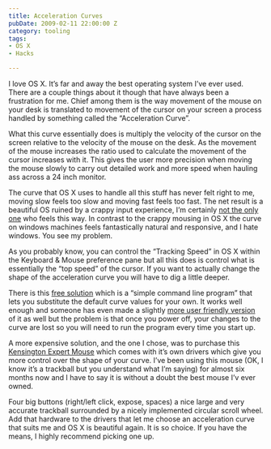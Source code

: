 ```yaml
---
title: Acceleration Curves
pubDate: 2009-02-11 22:00:00 Z
category: tooling
tags:
- OS X
- Hacks

---
```

I love OS X. It’s far and away the best operating system I’ve ever used.  There are a couple things about it though that have always been a frustration for me. Chief among them is the way movement of the mouse on your desk is translated to movement of the cursor on your screen a process handled by something called the “Acceleration Curve”.

What this curve essentially does is multiply the velocity of the cursor on the screen relative to the velocity of the mouse on the desk. As the movement of the mouse increases the ratio used to calculate the movement of the cursor increases with it. This gives the user more precision when moving the mouse slowly to carry out detailed work and more speed when hauling ass across a 24 inch monitor.

The curve that OS X uses to handle all this stuff has never felt right to me, moving slow feels too slow and moving fast feels too fast. The net result is a beautiful OS ruined by a crappy input experience, I’m certainly <a href="http://letmegooglethatforyou.com/?q=os+x+acceleration+curve">not the only one</a>  who feels this way.  In contrast to the crappy mousing in OS X the curve on windows machines feels fantastically natural and responsive, and I hate windows. You see my problem.

As you probably know, you can control the “Tracking Speed” in OS X within the Keyboard &amp; Mouse preference pane but all this does is control what is essentially the “top speed” of the cursor. If you want to actually change the shape of the acceleration curve you will have to dig a little deeper.

There is this <a href="http://www.knockknock.org.uk/mac/">free solution</a> which is a “simple command line program” that lets you substitute the default curve values for your own.  It works well enough and someone has even made a slightly <a href="http://lavacat.com/iMouseFix/">more user friendly version</a> of it as well but the problem is that once you power off, your changes to the curve are lost so you will need to run the program every time you start up.

A more expensive solution, and the one I chose, was to purchase this <a href="http://us.kensington.com/html/2200.html">Kensington Expert Mouse</a> which comes with it’s own drivers which give you more control over the shape of your curve.  I’ve been using this mouse (OK, I know it’s a trackball but you understand what I’m saying) for almost six months now and I have to say it is without a doubt the best mouse I’v ever owned.

Four big buttons (right/left click, expose, spaces) a nice large and very accurate trackball surrounded by a nicely implemented circular scroll wheel. Add that hardware to the drivers that let me choose an acceleration curve that suits me and OS X is beautiful again. It is so choice.  If you have the means, I highly recommend picking one up.